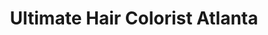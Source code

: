 ---
title: "Ultimate Hair Colorist Atlanta"
url: /atlanta/ultimate-hair-colorist-atlanta/
shop: Friseur
---